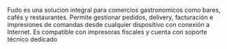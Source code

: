 Fudo es una solucion integral para comercios gastronomicos como bares, cafés y restaurantes. Permite gestionar pedidos, delivery, facturación e impresiones de comandas desde cualquier dispositivo con conexión a Internet. Es compatible con impresoras fiscales y cuenta con soporte técnico dedicado
